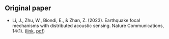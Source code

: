 ## Original paper
-  Li, J., Zhu, W., Biondi, E., & Zhan, Z. (2023). Earthquake focal mechanisms with distributed acoustic sensing. Nature Communications, 14(1). ([link](http://doi.org/10.1038/s41467-023-39639-3), [pdf](https://drive.google.com/file/d/1VRbKVFqd8L_T6ZPUh_1jNbv5fotvzg5d/view?usp=sharing))

